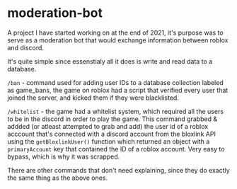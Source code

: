 # moderation-bot
A project I have started working on at the end of 2021, it's purpose was to serve as a moderation bot that would exchange information between roblox and discord.

It's quite simple since essenstialy all it does is write and read data to a database.

``/ban`` - command used for adding user IDs to a database collection labeled as game_bans, the game on roblox had a script that verified every user that joined the server, and kicked them if they were blacklisted.

``/whitelist`` - the game had a whitelist system, which required all the users to be in the discord in order to play the game. This command grabbed & addded (or atleast attempted to grab and add) the user id of a roblox acccount that's connected with a discord account from the bloxlink API using the ``getBloxlinkUser()`` function which returned an object with a ``primaryAccount`` key that contained the ID of a roblox account. Very easy to bypass, which is why it was scrapped.

There are other commands that don't need explaining, since they do exactly the same thing as the above ones.

